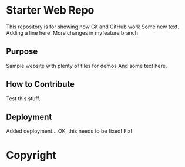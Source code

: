 # Starter Web Repo

This repository is for showing how Git and GitHub work
Some new text.
Adding a line here.
More changes in myfeature branch

## Purpose

Sample website with plenty of files for demos
And some text here.

## How to Contribute

Test this stuff.

## Deployment

Added deployment...
OK, this needs to be fixed!
Fix!

# Copyright
